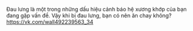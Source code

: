 Đau lưng là một trong những dấu hiệu cảnh báo hệ xương khớp của bạn đang gặp vấn đề. Vậy khi bị đau lưng, bạn có nên ăn chay không? 
https://vk.com/wall492239563_34
